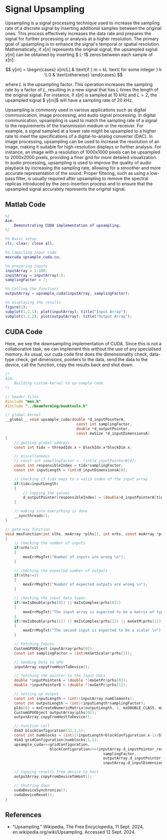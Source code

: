 # Signal Upsampling

Upsampling is a signal processing technique used to increase the sampling rate of a discrete signal by inserting additional samples between the original ones. This process effectively increases the data rate and prepares the signal for further processing or analysis at a higher resolution. The primary goal of upsampling is to enhance the signal's temporal or spatial resolution. Mathematically, if $x[n]$ represents the original signal, the upsampled signal $y[m]$ can be obtained by inserting $ L-1$ zeros between each sample of $x[n]$:

$$
y[m] = 
\begin{cases} 
x[m/L] & \text{if } m = kL \text{ for some integer } k \\
0 & \text{otherwise}
\end{cases}
$$


where $L$ is the upsampling factor. This operation increases the sampling rate by a factor of $L$, resulting in a new signal that has $L$ times the length of the original signal. For instance, if $x[n]$ is sampled at 10 kHz and $L = 2$, the upsampled signal $ y[m]$ will have a sampling rate of 20 kHz.

Upsampling is commonly used in various applications such as digital communication, image processing, and audio signal processing. In digital communication, upsampling is used to match the sampling rate of a signal to the requirements of the transmission medium or the receiver. For example, a signal sampled at a lower rate might be upsampled to a higher rate to meet the specifications of a digital-to-analog converter (DAC). In image processing, upsampling can be used to increase the resolution of an image, making it suitable for high-resolution displays or further analysis. For instance, an image with a resolution of 1000x1000 pixels can be upsampled to 2000x2000 pixels, providing a finer grid for more detailed visualization. In audio processing, upsampling is used to improve the quality of audio playback by increasing the sampling rate, allowing for a smoother and more accurate representation of the sound. Proper filtering, such as using a low-pass filter, is usually required after upsampling to remove the spectral replicas introduced by the zero-insertion process and to ensure that the upsampled signal accurately represents the original signal.



## Matlab Code

```matlab
%{
Aim:
    Demonstrating CUDA implementation of upsampling. 
%}

%% Basic setup
clc; clear; close all;

%% Compiling input code
mexcuda upsample_cuda.cu;

%% preparing inputs
inputArray = 1:100;
inputArray = inputArray(:);
samplingFactor = 7;

%% Calling the functions
outputArray = upsample_cuda(inputArray, samplingFactor);

%% displaying the results
figure(1);
subplot(1,2,1); plot(inputArray); title("Input Array");
subplot(1,2,2); plot(outputArray); title("Output Array");
```


## CUDA Code

Here, we see the downsampling implementation of CUDA. Since this is not a collaborative task, we can implement this without the use of any specialised memory. As usual, our cuda code first does the dimensionality check, data-type check, get dimensions, pointers to the data, send the data to the device, call the function, copy the results back and shut down. 

```C
/*
Aim:
    Building custom-kernel to up-sample code. 
*/ 

// header-files
#include "mex.h"
#include "../Beamforming/booktools.h"

// global kernel
__global__ void upsample_cuda(double *d_inputPointerA,
                                const int samplingFactor,
                                double *d_outputPointer,
                                const mwSize *d_inputDimensionsA)
{
    // getting global address
    const int tidx = threadIdx.x + blockIdx.x*blockDim.x;

    // miscellaneous
    // const int samplingFactor =  (int)d_inputPointerB[0];
    const int responsibleIndex = tidx*samplingFactor;
    const int inputLength = (int)d_inputDimensionsA[0];

    // checking if tidx maps to a valid index of the input array
    if(tidx<inputLength)
    {
        // copying the values
        d_outputPointer[responsibleIndex] = (double)d_inputPointerA[tidx];
    }

    // making sure everything is done 
    __syncthreads();
}

// gate-way function
void mexFunction(int nlhs, mxArray *plhs[], int nrhs, const mxArray *prhs[])
{
    // checking the number of inputs
    if(nrhs!=2)
    {
        mexErrMsgTxt("Number of inputs are wrong \n");
    }   

    // checking the expected number of outputs
    if(nlhs!=1)
    {
        mexErrMsgTxt("Number of expected outputs are wrong \n");
    }

    // checking the input data types
    if(!mxIsDouble(prhs[0]) || mxIsComplex(prhs[0]))
    {
        mexErrMsgTxt("The input array is expected to be a matrix of type, double \n");
    }
    if(!mxIsDouble(prhs[1]) || mxIsComplex(prhs[1]) || mxGetM(prhs[1])*mxGetN(prhs[1]) !=1)
    {
        mexErrMsgTxt("The second input is expected to be a scalar \n");
    }

    // Fetching Inputs
    CustomGPUObject inputArray(prhs[0]);
    const int samplingFactor = (int)mxGetScalar(prhs[1]);

    // Sending Data to GPU
    inputArray.copyFromHostToDevice();

    // fetching the pointer to the input data
    double *inputPointerA = (double *)mxGetPr(prhs[0]);
    double *inputPointerB = (double *)mxGetPr(prhs[1]);

    // setting up output
    const int inputLength = (int)(inputArray.numElements); 
    const int outputLength = (int)(inputLength*samplingFactor);
    plhs[0] = mxCreateNumericMatrix(outputLength, 1, mxDOUBLE_CLASS, mxREAL);
    CustomGPUObject outputArray(plhs[0]);
    outputArray.copyFromHostToDevice();

    // function call
    dim3 blockConfiguration(32,1,1);
    const int numblocks = (int)((inputLength+blockConfiguration.x-1)/blockConfiguration.x);
    dim3 gridConfiguration(numblocks,1,1);
    upsample_cuda<<<gridConfiguration,
                    blockConfiguration>>>(inputArray.d_inputPointer_real,
                                            samplingFactor,
                                            outputArray.d_inputPointer_real,
                                            inputArray.d_inputDimensions);

    // Copying results from device to host
    outputArray.copyFromDeviceToHost();

    // Shutting down
    cudaDeviceSynchronize();
    cudaDeviceReset();
}
```



## References
- "Upsampling." Wikipedia, The Free Encyclopedia, 11 Sept. 2024, en.wikipedia.org/wiki/Upsampling. Accessed 12 Sept. 2024.
